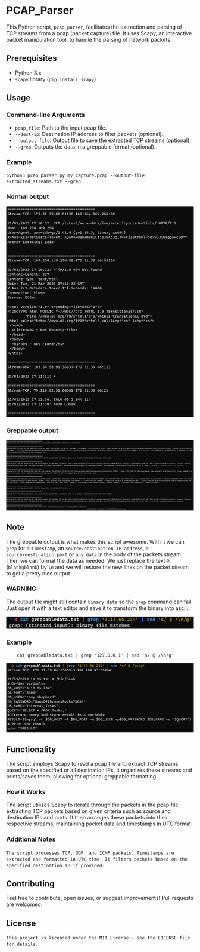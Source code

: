 # PCAP_Parser

This Python script, `pcap_parser`, facilitates the extraction and parsing of TCP streams from a pcap (packet capture) file. It uses Scapy, an interactive packet manipulation tool, to handle the parsing of network packets.

## Prerequisites

- Python 3.x
- `scapy` library (`pip install scapy`)

## Usage

### Command-line Arguments

- `pcap_file`: Path to the input pcap file.
- `--dest-ip`: Destination IP address to filter packets (optional).
- `--output-file`: Output file to save the extracted TCP streams (optional).
- `--grep`: Outputs the data in a greppable format (optional).

### Example

    python3 pcap_parser.py my_capture.pcap --output-file extracted_streams.txt --grep

### Normal output
<p align="left">
  <img src="img/normal_output.png">
</p>

### Greppable output
<p align="left">
  <img src="img/greppable_output.png">
</p>

## Note

The greppable output is what makes this script awesome. With it we can `grep` for a `timestamp`, an `source/destination IP address`, a `source/destination port` or `any data` in the body of the packets stream. Then we can format the data as needed. We just replace the text ` @ ` (`blank@blank`) by `\n` and we will restore the new lines on the packet stream to get a pretty nice output.

### WARNING:
The output file might still contain `binary data` so the `grep` command can fail. Just open it with a text editor and save it to transform the binary into ascii.

<p align="left">
  <img src="img/grep_error.png">
</p>

### Example

        cat greppabledata.txt | grep '127.0.0.1' | sed 's/ @ /\n/g'

<p align="left">
  <img src="img/grep_examplev2.png">
</p>

## Functionality

The script employs Scapy to read a pcap file and extract TCP streams based on the specified or all destination IPs. It organizes these streams and prints/saves them, allowing for optional greppable formatting.

### How it Works

The script utilizes Scapy to iterate through the packets in the pcap file, extracting TCP packets based on given criteria such as source and destination IPs and ports. It then arranges these packets into their respective streams, maintaining packet data and timestamps in UTC format.

### Additional Notes

`The script processes TCP, UDP, and ICMP packets.
Timestamps are extracted and formatted in UTC time.
It filters packets based on the specified destination IP if provided.`

## Contributing

Feel free to contribute, open issues, or suggest improvements! Pull requests are welcomed.

## License

`This project is licensed under the MIT License - see the LICENSE file for details.`
